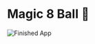 
# Magic 8 Ball 🎱

![Finished App](https://github.com/londonappbrewery/Images/blob/master/8-ball-flutter-gif.gif)

